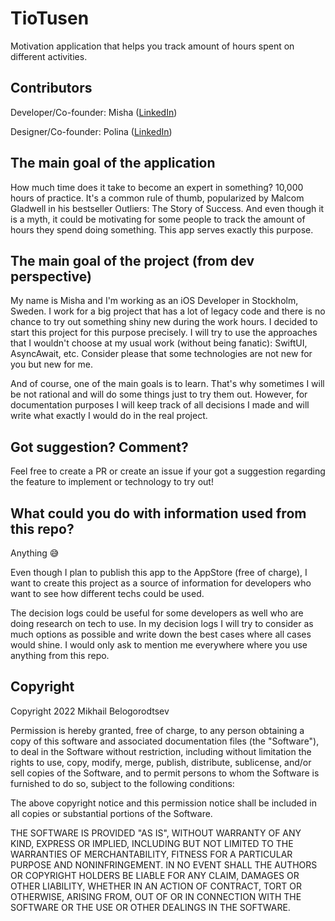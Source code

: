# TioTusen
Motivation application that helps you track amount of hours spent on different activities.

## Contributors

Developer/Co-founder: 
Misha ([LinkedIn](https://www.linkedin.com/in/mikhail-🌲-belogorodtsev-b54753133/))

Designer/Co-founder:
Polina ([LinkedIn](https://www.linkedin.com/in/polinabelogorodtseva/))

## The main goal of the application
How much time does it take to become an expert in something?
10,000 hours of practice. It's a common rule of thumb, popularized by Malcom Gladwell in his bestseller Outliers: The Story of Success.
And even though it is a myth, it could be motivating for some people to track the amount of hours they spend doing something.
This app serves exactly this purpose.

## The main goal of the project (from dev perspective)
My name is Misha and I'm working as an iOS Developer in Stockholm, Sweden. I work for a big project that has a lot of legacy code and there is no chance to try out something shiny new during the work hours. I decided to start this project for this purpose precisely. I will try to use the approaches that I wouldn't choose at my usual work (without being fanatic): SwiftUI, AsyncAwait, etc. 
Consider please that some technologies are not new for you but new for me.

And of course, one of the main goals is to learn. That's why sometimes I will be not rational and will do some things just to try them out. 
However, for documentation purposes I will keep track of all decisions I made and will write what exactly I would do in the real project. 

## Got suggestion? Comment?

Feel free to create a PR or create an issue if your got a suggestion regarding the feature to implement or technology to try out!


## What could you do with information used from this repo?

Anything 😅

Even though I plan to publish this app to the AppStore (free of charge), I want to create this project as a source of information for developers who want to see how different techs could be used.

The decision logs could be useful for some developers as well who are doing research on tech to use. In my decision logs I will try to consider as much options as possible and write down the best cases where all cases would shine.
I would only ask to mention me everywhere where you use anything from this repo.

## Copyright

Copyright 2022 Mikhail Belogorodtsev

Permission is hereby granted, free of charge, to any person obtaining a copy of this software and associated documentation files (the "Software"), to deal in the Software without restriction, including without limitation the rights to use, copy, modify, merge, publish, distribute, sublicense, and/or sell copies of the Software, and to permit persons to whom the Software is furnished to do so, subject to the following conditions:

The above copyright notice and this permission notice shall be included in all copies or substantial portions of the Software.

THE SOFTWARE IS PROVIDED "AS IS", WITHOUT WARRANTY OF ANY KIND, EXPRESS OR IMPLIED, INCLUDING BUT NOT LIMITED TO THE WARRANTIES OF MERCHANTABILITY, FITNESS FOR A PARTICULAR PURPOSE AND NONINFRINGEMENT. IN NO EVENT SHALL THE AUTHORS OR COPYRIGHT HOLDERS BE LIABLE FOR ANY CLAIM, DAMAGES OR OTHER LIABILITY, WHETHER IN AN ACTION OF CONTRACT, TORT OR OTHERWISE, ARISING FROM, OUT OF OR IN CONNECTION WITH THE SOFTWARE OR THE USE OR OTHER DEALINGS IN THE SOFTWARE.
